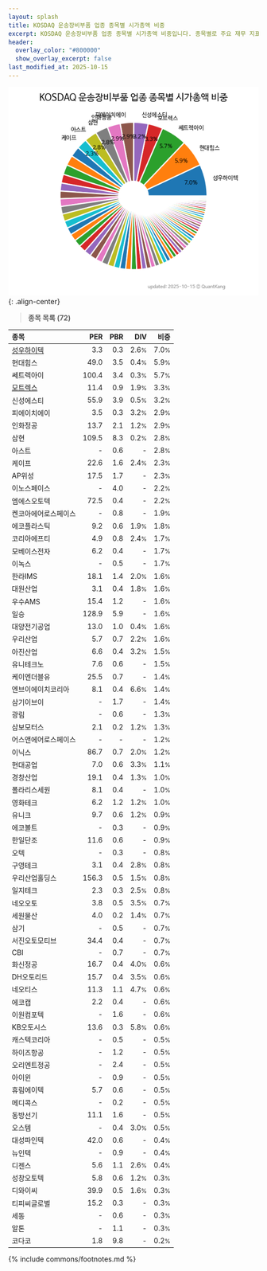 ```yaml
---
layout: splash
title: KOSDAQ 운송장비부품 업종 종목별 시가총액 비중
excerpt: KOSDAQ 운송장비부품 업종 종목별 시가총액 비중입니다. 종목별로 주요 재무 지표를 함께 표시합니다.
header:
  overlay_color: "#800000"
  show_overlay_excerpt: false
last_modified_at: 2025-10-15
---
```



![KOSDAQ 운송장비부품 업종 종목별 시가총액 비중](/stats/sector/images/kosdaq_업종_운송장비부품_종목.png){: .align-center}


> **종목 목록 (72)**<a id="list"></a>

| **종목** | **PER** | **PBR** | **DIV** | **비중** |
| :------- | ------: | ------: | ------: | -------: |
| [성우하이텍](/015750/) | 3.3 | 0.3 | 2.6<small>%</small> | 7.0<small>%</small> |
| 현대힘스 | 49.0 | 3.5 | 0.4<small>%</small> | 5.9<small>%</small> |
| 쎄트렉아이 | 100.4 | 3.4 | 0.3<small>%</small> | 5.7<small>%</small> |
| [모트렉스](/118990/) | 11.4 | 0.9 | 1.9<small>%</small> | 3.3<small>%</small> |
| 신성에스티 | 55.9 | 3.9 | 0.5<small>%</small> | 3.2<small>%</small> |
| 피에이치에이 | 3.5 | 0.3 | 3.2<small>%</small> | 2.9<small>%</small> |
| 인화정공 | 13.7 | 2.1 | 1.2<small>%</small> | 2.9<small>%</small> |
| 삼현 | 109.5 | 8.3 | 0.2<small>%</small> | 2.8<small>%</small> |
| 아스트 | - | 0.6 | - | 2.8<small>%</small> |
| 케이프 | 22.6 | 1.6 | 2.4<small>%</small> | 2.3<small>%</small> |
| AP위성 | 17.5 | 1.7 | - | 2.3<small>%</small> |
| 이노스페이스 | - | 4.0 | - | 2.2<small>%</small> |
| 엠에스오토텍 | 72.5 | 0.4 | - | 2.2<small>%</small> |
| 켄코아에어로스페이스 | - | 0.8 | - | 1.9<small>%</small> |
| 에코플라스틱 | 9.2 | 0.6 | 1.9<small>%</small> | 1.8<small>%</small> |
| 코리아에프티 | 4.9 | 0.8 | 2.4<small>%</small> | 1.7<small>%</small> |
| 모베이스전자 | 6.2 | 0.4 | - | 1.7<small>%</small> |
| 이녹스 | - | 0.5 | - | 1.7<small>%</small> |
| 한라IMS | 18.1 | 1.4 | 2.0<small>%</small> | 1.6<small>%</small> |
| 대원산업 | 3.1 | 0.4 | 1.8<small>%</small> | 1.6<small>%</small> |
| 우수AMS | 15.4 | 1.2 | - | 1.6<small>%</small> |
| 일승 | 128.9 | 5.9 | - | 1.6<small>%</small> |
| 대양전기공업 | 13.0 | 1.0 | 0.4<small>%</small> | 1.6<small>%</small> |
| 우리산업 | 5.7 | 0.7 | 2.2<small>%</small> | 1.6<small>%</small> |
| 아진산업 | 6.6 | 0.4 | 3.2<small>%</small> | 1.5<small>%</small> |
| 유니테크노 | 7.6 | 0.6 | - | 1.5<small>%</small> |
| 케이엔더블유 | 25.5 | 0.7 | - | 1.4<small>%</small> |
| 엔브이에이치코리아 | 8.1 | 0.4 | 6.6<small>%</small> | 1.4<small>%</small> |
| 삼기이브이 | - | 1.7 | - | 1.4<small>%</small> |
| 광림 | - | 0.6 | - | 1.3<small>%</small> |
| 삼보모터스 | 2.1 | 0.2 | 1.2<small>%</small> | 1.3<small>%</small> |
| 어스앤에어로스페이스 | - | - | - | 1.2<small>%</small> |
| 이닉스 | 86.7 | 0.7 | 2.0<small>%</small> | 1.2<small>%</small> |
| 현대공업 | 7.0 | 0.6 | 3.3<small>%</small> | 1.1<small>%</small> |
| 경창산업 | 19.1 | 0.4 | 1.3<small>%</small> | 1.0<small>%</small> |
| 폴라리스세원 | 8.1 | 0.4 | - | 1.0<small>%</small> |
| 영화테크 | 6.2 | 1.2 | 1.2<small>%</small> | 1.0<small>%</small> |
| 유니크 | 9.7 | 0.6 | 1.2<small>%</small> | 0.9<small>%</small> |
| 에코볼트 | - | 0.3 | - | 0.9<small>%</small> |
| 한일단조 | 11.6 | 0.6 | - | 0.9<small>%</small> |
| 오텍 | - | 0.3 | - | 0.8<small>%</small> |
| 구영테크 | 3.1 | 0.4 | 2.8<small>%</small> | 0.8<small>%</small> |
| 우리산업홀딩스 | 156.3 | 0.5 | 1.5<small>%</small> | 0.8<small>%</small> |
| 일지테크 | 2.3 | 0.3 | 2.5<small>%</small> | 0.8<small>%</small> |
| 네오오토 | 3.8 | 0.5 | 3.5<small>%</small> | 0.7<small>%</small> |
| 세원물산 | 4.0 | 0.2 | 1.4<small>%</small> | 0.7<small>%</small> |
| 삼기 | - | 0.5 | - | 0.7<small>%</small> |
| 서진오토모티브 | 34.4 | 0.4 | - | 0.7<small>%</small> |
| CBI | - | 0.7 | - | 0.7<small>%</small> |
| 화신정공 | 16.7 | 0.4 | 4.0<small>%</small> | 0.6<small>%</small> |
| DH오토리드 | 15.7 | 0.4 | 3.5<small>%</small> | 0.6<small>%</small> |
| 네오티스 | 11.3 | 1.1 | 4.7<small>%</small> | 0.6<small>%</small> |
| 에코캡 | 2.2 | 0.4 | - | 0.6<small>%</small> |
| 이원컴포텍 | - | 1.6 | - | 0.6<small>%</small> |
| KB오토시스 | 13.6 | 0.3 | 5.8<small>%</small> | 0.6<small>%</small> |
| 캐스텍코리아 | - | 0.5 | - | 0.5<small>%</small> |
| 하이즈항공 | - | 1.2 | - | 0.5<small>%</small> |
| 오리엔트정공 | - | 2.4 | - | 0.5<small>%</small> |
| 아이윈 | - | 0.9 | - | 0.5<small>%</small> |
| 휴림에이텍 | 5.7 | 0.6 | - | 0.5<small>%</small> |
| 메디콕스 | - | 0.2 | - | 0.5<small>%</small> |
| 동방선기 | 11.1 | 1.6 | - | 0.5<small>%</small> |
| 오스템 | - | 0.4 | 3.0<small>%</small> | 0.5<small>%</small> |
| 대성파인텍 | 42.0 | 0.6 | - | 0.4<small>%</small> |
| 뉴인텍 | - | 0.9 | - | 0.4<small>%</small> |
| 디젠스 | 5.6 | 1.1 | 2.6<small>%</small> | 0.4<small>%</small> |
| 성창오토텍 | 5.8 | 0.6 | 1.2<small>%</small> | 0.3<small>%</small> |
| 디와이씨 | 39.9 | 0.5 | 1.6<small>%</small> | 0.3<small>%</small> |
| 티피씨글로벌 | 15.2 | 0.3 | - | 0.3<small>%</small> |
| 세동 | - | 0.6 | - | 0.3<small>%</small> |
| 알톤 | - | 1.1 | - | 0.3<small>%</small> |
| 코다코 | 1.8 | 9.8 | - | 0.2<small>%</small> |

{% include commons/footnotes.md %}